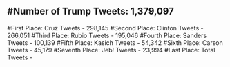 #Number of Trump Tweets: 1,379,097
---
#First Place: Cruz Tweets - 298,145
#Second Place: Clinton Tweets - 266,051
#Third Place: Rubio Tweets - 195,046
#Fourth Place: Sanders Tweets - 100,139
#Fifth Place: Kasich Tweets - 54,342
#Sixth Place: Carson Tweets - 45,179
#Seventh Place: Jeb! Tweets - 23,994
#Last Place: Total Tweets -  
